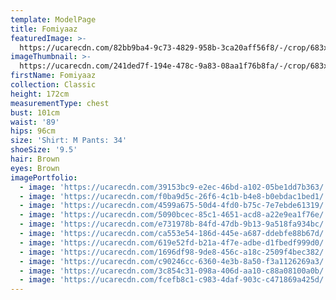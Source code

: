 ```yaml
---
template: ModelPage
title: Fomiyaaz
featuredImage: >-
  https://ucarecdn.com/82bb9ba4-9c73-4829-958b-3ca20aff56f8/-/crop/683x503/0,156/-/preview/
imageThumbnail: >-
  https://ucarecdn.com/241ded7f-194e-478c-9a83-08aa1f76b8fa/-/crop/683x1018/0,0/-/preview/
firstName: Fomiyaaz
collection: Classic
height: 172cm
measurementType: chest
bust: 101cm
waist: '89'
hips: 96cm
size: 'Shirt: M Pants: 34'
shoeSize: '9.5'
hair: Brown
eyes: Brown
imagePortfolio:
  - image: 'https://ucarecdn.com/39153bc9-e2ec-46bd-a102-05be1dd7b363/'
  - image: 'https://ucarecdn.com/f0ba9d5c-26f6-4c1b-b4e8-b0ebdac1bed1/'
  - image: 'https://ucarecdn.com/4599a675-50d4-4fd0-b75c-7e7ebde61319/'
  - image: 'https://ucarecdn.com/5090bcec-85c1-4651-acd8-a22e9ea1f76e/'
  - image: 'https://ucarecdn.com/e731978b-84fd-47db-9b13-9a518fa934bc/'
  - image: 'https://ucarecdn.com/ca553e54-186d-445e-a687-ddebfe88b67d/'
  - image: 'https://ucarecdn.com/619e52fd-b21a-4f7e-adbe-d1fbedf999d0/'
  - image: 'https://ucarecdn.com/1696df98-9de8-456c-a18c-2509f4bec382/'
  - image: 'https://ucarecdn.com/c90246cc-6360-4e3b-8a50-f3a1126269a3/'
  - image: 'https://ucarecdn.com/3c854c31-098a-406d-aa10-c88a08100a0b/'
  - image: 'https://ucarecdn.com/fcefb8c1-c983-4daf-903c-c471869a425d/'
---
```


